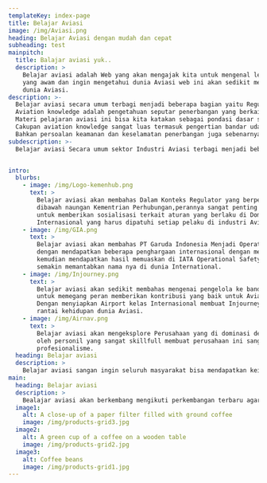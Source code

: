 ```yaml
---
templateKey: index-page
title: Belajar Aviasi
image: /img/Aviasi.png
heading: Belajar Aviasi dengan mudah dan cepat
subheading: test
mainpitch:
  title: Balajar aviasi yuk..
  description: >
    Belajar aviasi adalah Web yang akan mengajak kita untuk mengenal lebih banyak tentang dunia Aviasi, bagi teman-teman 
    yang awam dan ingin mengetahui dunia Aviasi web ini akan sedikit membantu teman teman mengexplore
    dunia Aviasi.
description: >-
  Belajar aviasi secara umum terbagi menjadi beberapa bagian yaitu Regulator, Operator Airline,Operator Kebandar Udaraan, Operator Lalu Lintas Udara dan lainnya seperti penyedia layanan bahan bakar ataupun penyedia layanan service. Oleh karena itu belajar aviasi akan membuat semua sektor kita pelajari dengan mudah dan cepat. Belajar aviasi cukup dengan mempunyai wawasan yang luas dan rajin membaca, hal ini membuat rekan-rekan Aviator semakin cepat menangkap dan mengerti pembahasan yang akan dibahas.
  Aviation knowledge adalah pengetahuan seputar penerbangan yang berkaitan dengan kebandarudaraan. Istilah ini terdiri dari dua kata yakni aviation yang berarti penerbangan dan knowledge mempunyai arti pengetahuan.
  Materi pelajaran aviasi ini bisa kita katakan sebagai pondasi dasar sebelum akhirnya kalian bisa mempelajari bidang penerbagan di jurusan masing-masing, baik itu teknik maupun non-teknik.
  Cakupan aviation knowledge sangat luas termasuk pengertian bandar udara, memahami bagian-bagian bandar udara, fasilitas bandar udara, etika dan lain sebagainya.
  Bahkan persoalan keamanan dan keselamatan penerbangan juga sebenarnya masih tergolong aviation knowledge, hanya saja ini adalah materi yang lebih mendalam dan bisa berdiri sendiri sebagai materi kuliah secara terpisah.
subdescription: >-
  Belajar aviasi Secara umum sektor Industri Aviasi terbagi menjadi beberapa bagian yaitu Regulator, Operator Airline,Operator Kebandar Udaraan, Operator Lalu Lintas Udara dan lainnya seperti penyedia layanan bahan bakar ataupun penyedia layanan servis.


intro:
  blurbs:
    - image: /img/Logo-kemenhub.png
      text: >
        Belajar aviasi akan membahas Dalam Konteks Regulator yang berperan di Indonesia adalah Dirjen Perhubungan 
        dibawah naungan Kementrian Perhubungan,perannya sangat penting salah satunya
        untuk memberikan sosialisasi terkait aturan yang berlaku di Domestik maupun
        Internasional yang harus dipatuhi setiap pelaku di industri Aviasi.
    - image: /img/GIA.png
      text: >
        Belajar aviasi akan membahas PT Garuda Indonesia Menjadi Operator terbaik Indonesia bukanlah hal mudah, PT. Garuda Indonesia membuktikan
        dengan mendapatkan beberapa penghargaan internasional dengan menjadi bagian dari Anggota SKY Team
        kemudian mendapatkan hasil memuaskan di IATA Operational Safety Audit PT Garuda Indoneisa
        semakin memantabkan nama nya di dunia International.
    - image: /img/Injourney.png
      text: >
        Belajar aviasi akan sedikit membahas mengenai pengelola ke bandar udaraan maka Injourney sebagai Holding BUMN
        untuk memegang peran memberikan kontribusi yang baik untuk Aviasi Industri.
        Dengan menyiapkan Airport kelas Internasional membuat Injourney jadi instansi yang vital di
        rantai kehidupan dunia Aviasi. 
    - image: /img/Airnav.png
      text: >
        Belajar aviasi akan mengeksplore Perusahaan yang di dominasi dengan alat Navigasi yang baik dan dikendalikan
        oleh personil yang sangat skillfull membuat perusahaan ini sangat menjujung tinggi
        profesionalisme.
  heading: Belajar aviasi
  description: >
    Belajar aviasi sangan ingin seluruh masyarakat bisa mendapatkan keilmuan yang sama terkait dunia penerbangan.
main:
  heading: Belajar aviasi
  description: >
    Bealajar aviasi akan berkembang mengikuti perkembangan terbaru agar dapat merubah perilaku masyarakat.
  image1:
    alt: A close-up of a paper filter filled with ground coffee
    image: /img/products-grid3.jpg
  image2:
    alt: A green cup of a coffee on a wooden table
    image: /img/products-grid2.jpg
  image3:
    alt: Coffee beans
    image: /img/products-grid1.jpg
---
```

